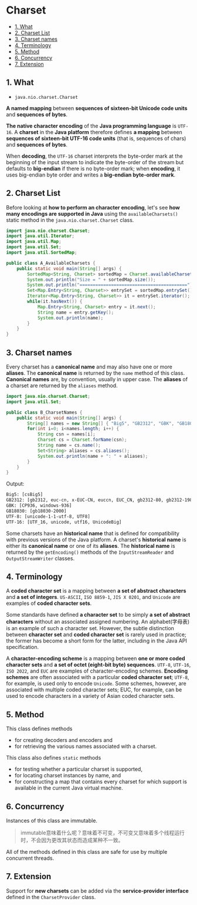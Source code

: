 # Charset

<!-- TOC -->

- [1. What](#1-what)
- [2. Charset List](#2-charset-list)
- [3. Charset names](#3-charset-names)
- [4. Terminology](#4-terminology)
- [5. Method](#5-method)
- [6. Concurrency](#6-concurrency)
- [7. Extension](#7-extension)

<!-- /TOC -->

## 1. What

- `java.nio.charset.Charset`

**A named mapping** between **sequences of sixteen-bit Unicode code units** and **sequences of bytes**.

**The native character encoding** of the **Java programming language** is `UTF-16`. A **charset** in the **Java platform** therefore defines **a mapping** between **sequences of sixteen-bit UTF-16 code units** (that is, sequences of chars) and **sequences of bytes**.

When **decoding**, the `UTF-16` charset interprets the byte-order mark at the beginning of the input stream to indicate the byte-order of the stream but defaults to **big-endian** if there is no byte-order mark; when **encoding**, it uses big-endian byte order and writes a **big-endian byte-order mark**.

## 2. Charset List

Before looking at **how to perform an character encoding**, let's see **how many encodings are supported in Java** using the `availableCharsets()` static method in the `java.nio.charset.Charset` class.

```java
import java.nio.charset.Charset;
import java.util.Iterator;
import java.util.Map;
import java.util.Set;
import java.util.SortedMap;

public class A_AvailableCharsets {
    public static void main(String[] args) {
        SortedMap<String, Charset> sortedMap = Charset.availableCharsets();
        System.out.println("Size = " + sortedMap.size());
        System.out.println("=========================================");
        Set<Map.Entry<String, Charset>> entrySet = sortedMap.entrySet();
        Iterator<Map.Entry<String, Charset>> it = entrySet.iterator();
        while(it.hasNext()) {
            Map.Entry<String, Charset> entry = it.next();
            String name = entry.getKey();
            System.out.println(name);
        }
    }
}
```

## 3. Charset names

Every charset has a **canonical name** and may also have one or more **aliases**. The **canonical name** is returned by the `name` method of this class. **Canonical names** are, by convention, usually in upper case. The **aliases** of a charset are returned by the `aliases` method.

```java
import java.nio.charset.Charset;
import java.util.Set;

public class B_CharsetNames {
    public static void main(String[] args) {
        String[] names = new String[] { "Big5", "GB2312", "GBK", "GB18030", "UTF-8", "UTF-16"};
        for(int i=0; i<names.length; i++) {
            String csn = names[i];
            Charset cs = Charset.forName(csn);
            String name = cs.name();
            Set<String> aliases = cs.aliases();
            System.out.println(name + ": " + aliases);
        }
    }
}
```

Output:

```txt
Big5: [csBig5]
GB2312: [gb2312, euc-cn, x-EUC-CN, euccn, EUC_CN, gb2312-80, gb2312-1980]
GBK: [CP936, windows-936]
GB18030: [gb18030-2000]
UTF-8: [unicode-1-1-utf-8, UTF8]
UTF-16: [UTF_16, unicode, utf16, UnicodeBig]
```

Some charsets have an **historical name** that is defined for compatibility with previous versions of the Java platform. A charset's **historical name** is either its **canonical name** or one of its **aliases**. The **historical name** is returned by the `getEncoding()` methods of the `InputStreamReader` and `OutputStreamWriter` classes.



## 4. Terminology

A **coded character set** is a mapping between **a set of abstract characters** and **a set of integers**. `US-ASCII`, `ISO 8859-1`, `JIS X 0201`, and `Unicode` are examples of **coded character sets**.

Some standards have defined **a character set** to be simply **a set of abstract characters** without an associated assigned numbering. An alphabet(字母表) is an example of such a character set. However, the subtle distinction between **character set** and **coded character set** is rarely used in practice; the former has become a short form for the latter, including in the Java API specification.

A **character-encoding scheme** is a mapping between **one or more coded character sets** and **a set of octet (eight-bit byte) sequences**. `UTF-8`, `UTF-16`, `ISO 2022`, and `EUC` are examples of character-encoding schemes. **Encoding schemes** are often associated with a particular **coded character set**; `UTF-8`, for example, is used only to encode `Unicode`. Some schemes, however, are associated with multiple coded character sets; EUC, for example, can be used to encode characters in a variety of Asian coded character sets.

## 5. Method

This class defines methods

- for creating decoders and encoders and
- for retrieving the various names associated with a charset.

This class also defines `static` methods

- for testing whether a particular charset is supported,
- for locating charset instances by name, and
- for constructing a map that contains every charset for which support is available in the current Java virtual machine.

## 6. Concurrency

Instances of this class are immutable.

> immutable意味着什么呢？意味着不可变，不可变又意味着多个线程运行时，不会因为更改其状态而造成某种不一致。

All of the methods defined in this class are safe for use by multiple concurrent threads.

## 7. Extension

Support for **new charsets** can be added via the **service-provider interface** defined in the `CharsetProvider` class.


